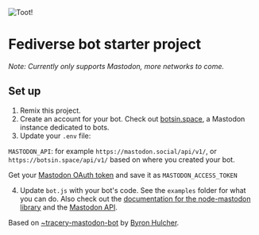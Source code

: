 ![Toot!](https://cdn.glitch.com/f44e0bef-fc19-4942-a12f-61c6eef11180%2Fimg-wide.png?1532633679042)

# Fediverse bot starter project

*Note: Currently only supports Mastodon, more networks to come.*

## Set up

1. Remix this project.
2. Create an account for your bot. Check out [botsin.space](http://botsin.space), a Mastodon instance dedicated to bots.
3. Update your `.env` file:

`MASTODON_API`: for example `https://mastodon.social/api/v1/`, or `https://botsin.space/api/v1/` based on where you created your bot.

Get your [Mastodon OAuth token](https://tinysubversions.com/notes/mastodon-bot/index.html) and save it as `MASTODON_ACCESS_TOKEN` 


4. Update `bot.js` with your bot's code. See the `examples` folder for what you can do. Also check out the [documentation for the node-mastodon library](https://github.com/jhayley/node-mastodon) and the [Mastodon API](https://github.com/tootsuite/documentation/blob/master/Using-the-API/API.md).


Based on [~tracery-mastodon-bot](https://glitch.com/~tracery-mastodon-bot) by [Byron Hulcher](http://twitter.com/hypirlink).
